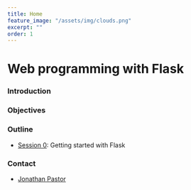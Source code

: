 ```yaml
---
title: Home
feature_image: "/assets/img/clouds.png"
excerpt: ""
order: 1
---
```


# Web programming with Flask

### Introduction


### Objectives


### Outline

- [Session 0](/session0.html): Getting started with Flask

### Contact

- [Jonathan Pastor](http://jonathanpastor.fr)
